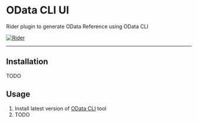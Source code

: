# OData CLI UI

Rider plugin to generate OData Reference using OData CLI

[![Rider](https://img.shields.io/jetbrains/plugin/v/RIDER_PLUGIN_ID.svg?label=Rider&colorB=0A7BBB&style=for-the-badge&logo=rider)](https://plugins.jetbrains.com/plugin/RIDER_PLUGIN_ID)

---

## Installation

TODO

## Usage

1. Install latest version of [OData CLI](https://learn.microsoft.com/en-us/odata/odatacli/getting-started#install) tool
2. TODO
